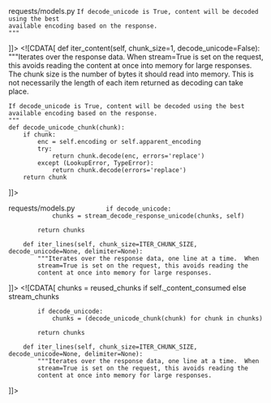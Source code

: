 <change>
<file change-number-for-this-file="1">requests/models.py</file>
<original line-count="12" no-ellipsis="true"><![CDATA[
def iter_content(self, chunk_size=1, decode_unicode=False):
    """Iterates over the response data.  When stream=True is set on the
    request, this avoids reading the content at once into memory for
    large responses.  The chunk size is the number of bytes it should
    read into memory.  This is not necessarily the length of each item
    returned as decoding can take place.

    If decode_unicode is True, content will be decoded using the best
    available encoding based on the response.
    """
]]></original>
<modified no-ellipsis="true"><![CDATA[
def iter_content(self, chunk_size=1, decode_unicode=False):
    """Iterates over the response data.  When stream=True is set on the
    request, this avoids reading the content at once into memory for
    large responses.  The chunk size is the number of bytes it should
    read into memory.  This is not necessarily the length of each item
    returned as decoding can take place.

    If decode_unicode is True, content will be decoded using the best
    available encoding based on the response.
    """
    def decode_unicode_chunk(chunk):
        if chunk:
            enc = self.encoding or self.apparent_encoding
            try:
                return chunk.decode(enc, errors='replace')
            except (LookupError, TypeError):
                return chunk.decode(errors='replace')
        return chunk
]]></modified>
</change>

<change>
<file change-number-for-this-file="2">requests/models.py</file>
<original line-count="15" no-ellipsis="true"><![CDATA[
            chunks = reused_chunks if self._content_consumed else stream_chunks

            if decode_unicode:
                chunks = stream_decode_response_unicode(chunks, self)

            return chunks

        def iter_lines(self, chunk_size=ITER_CHUNK_SIZE, decode_unicode=None, delimiter=None):
            """Iterates over the response data, one line at a time.  When
            stream=True is set on the request, this avoids reading the
            content at once into memory for large responses.
]]></original>
<modified no-ellipsis="true"><![CDATA[
            chunks = reused_chunks if self._content_consumed else stream_chunks

            if decode_unicode:
                chunks = (decode_unicode_chunk(chunk) for chunk in chunks)

            return chunks

        def iter_lines(self, chunk_size=ITER_CHUNK_SIZE, decode_unicode=None, delimiter=None):
            """Iterates over the response data, one line at a time.  When
            stream=True is set on the request, this avoids reading the
            content at once into memory for large responses.
]]></modified>
</change>